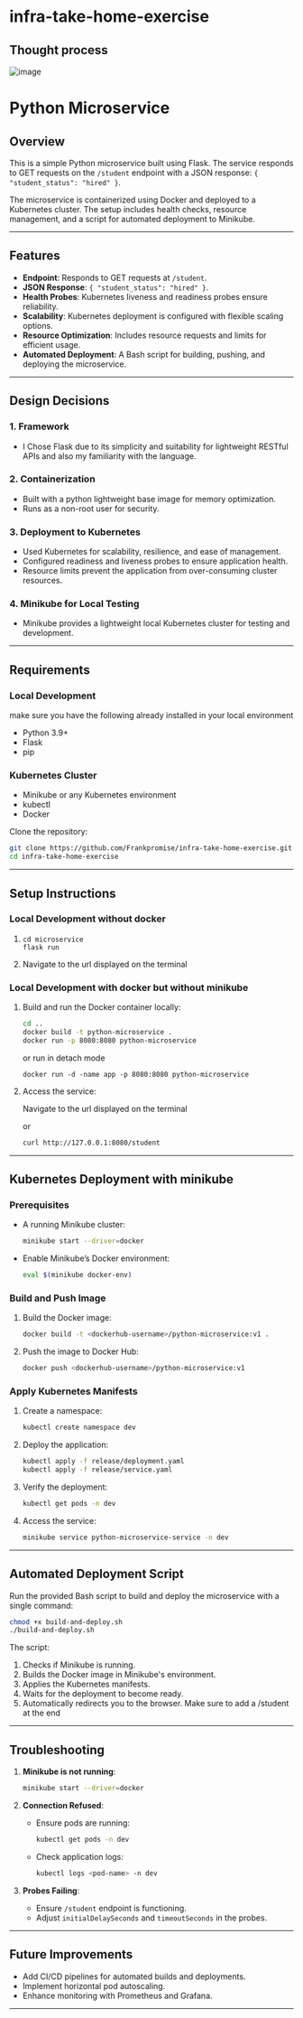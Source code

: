 # infra-take-home-exercise
## Thought process
![image](https://github.com/user-attachments/assets/555e398a-b12f-4f40-8008-fe7781de1f17)


# Python Microservice

## Overview

This is a simple Python microservice built using Flask. The service responds to GET requests on the `/student` endpoint with a JSON response: `{ "student_status": "hired" }`.

The microservice is containerized using Docker and deployed to a Kubernetes cluster. The setup includes health checks, resource management, and a script for automated deployment to Minikube.

---

## Features

- **Endpoint**: Responds to GET requests at `/student`.
- **JSON Response**: `{ "student_status": "hired" }`.
- **Health Probes**: Kubernetes liveness and readiness probes ensure reliability.
- **Scalability**: Kubernetes deployment is configured with flexible scaling options.
- **Resource Optimization**: Includes resource requests and limits for efficient usage.
- **Automated Deployment**: A Bash script for building, pushing, and deploying the microservice.

---

## Design Decisions

### 1. **Framework**

- I Chose Flask due to its simplicity and suitability for lightweight RESTful APIs and also my familiarity with the language.

### 2. **Containerization**

- Built with a python lightweight base image for memory optimization.
- Runs as a non-root user for security.

### 3. **Deployment to Kubernetes**

- Used Kubernetes for scalability, resilience, and ease of management.
- Configured readiness and liveness probes to ensure application health.
- Resource limits prevent the application from over-consuming cluster resources.

### 4. **Minikube for Local Testing**

- Minikube provides a lightweight local Kubernetes cluster for testing and development.

---

## Requirements

### Local Development
make sure you have the following already installed in your local environment
- Python 3.9+
- Flask
- pip

### Kubernetes Cluster

- Minikube or any Kubernetes environment
- kubectl
- Docker

Clone the repository:

   ```bash
   git clone https://github.com/Frankpromise/infra-take-home-exercise.git
   cd infra-take-home-exercise
   ```
---

## Setup Instructions

### Local Development without docker

1. ```terminal
   cd microservice
   flask run 
   ```
2. Navigate to the url displayed on the terminal

### Local Development with docker but without minikube


1. Build and run the Docker container locally:
   ```bash
   cd ..
   docker build -t python-microservice .
   docker run -p 8080:8080 python-microservice
   ```
   or run in detach mode

   ```
   docker run -d -name app -p 8080:8080 python-microservice
   ```

2. Access the service:

   Navigate to the url displayed on the terminal

   or 
   ```bash
   curl http://127.0.0.1:8080/student
   ```
---

## Kubernetes Deployment with minikube

### Prerequisites

- A running Minikube cluster:

  ```bash
  minikube start --driver=docker
  ```

- Enable Minikube’s Docker environment:

  ```bash
  eval $(minikube docker-env)
  ```

### Build and Push Image

1. Build the Docker image:

   ```bash
   docker build -t <dockerhub-username>/python-microservice:v1 .
   ```

2. Push the image to Docker Hub:

   ```bash
   docker push <dockerhub-username>/python-microservice:v1
   ```

### Apply Kubernetes Manifests

1. Create a namespace:

   ```bash
   kubectl create namespace dev
   ```

2. Deploy the application:

   ```bash
   kubectl apply -f release/deployment.yaml
   kubectl apply -f release/service.yaml
   ```

3. Verify the deployment:

   ```bash
   kubectl get pods -n dev
   ```

4. Access the service:

   ```bash
   minikube service python-microservice-service -n dev
   ```

---

## Automated Deployment Script

Run the provided Bash script to build and deploy the microservice with a single command:

```bash
chmod +x build-and-deploy.sh
./build-and-deploy.sh
```

The script:

1. Checks if Minikube is running.
2. Builds the Docker image in Minikube's environment.
3. Applies the Kubernetes manifests.
4. Waits for the deployment to become ready.
5. Automatically redirects you to the browser. Make sure to add a /student at the end

---

## Troubleshooting

1. **Minikube is not running**:

   ```bash
   minikube start --driver=docker
   ```

2. **Connection Refused**:

   - Ensure pods are running:
     ```bash
     kubectl get pods -n dev
     ```
   - Check application logs:
     ```bash
     kubectl logs <pod-name> -n dev
     ```

3. **Probes Failing**:

   - Ensure `/student` endpoint is functioning.
   - Adjust `initialDelaySeconds` and `timeoutSeconds` in the probes.

---

## Future Improvements

- Add CI/CD pipelines for automated builds and deployments.
- Implement horizontal pod autoscaling.
- Enhance monitoring with Prometheus and Grafana.

---

